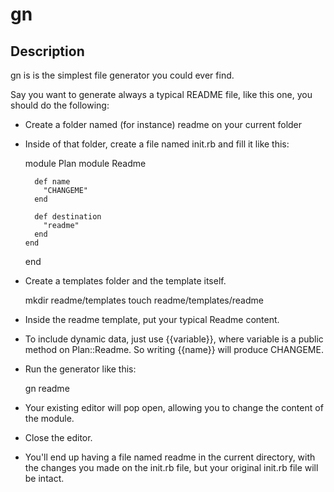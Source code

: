 # gn

## Description

gn is is the simplest file generator you could ever find. 

Say you want to generate always a typical README file, like this one, you should do the following:

* Create a folder named (for instance) readme on your current folder
* Inside of that folder, create a file named init.rb and fill it like this:

    module Plan
      module Readme
        
        def name 
          "CHANGEME"
        end

        def destination
          "readme"
        end
      end
    end

* Create a templates folder and the template itself.

    mkdir readme/templates
    touch readme/templates/readme

* Inside the readme template, put your typical Readme content. 
* To include dynamic data, just use {{variable}}, where variable is a public method on Plan::Readme. So writing {{name}} will produce CHANGEME.

* Run the generator like this: 

    gn readme

* Your existing editor will pop open, allowing you to change the content of the module. 
* Close the editor. 
* You'll end up having a file named readme in the current directory, with the changes you made on the init.rb file, but your original init.rb file will be intact. 

